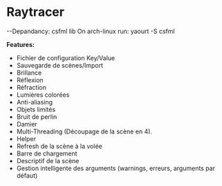# Raytracer

--Depandancy:
csfml lib
On arch-linux run:
    yaourt -S csfml

__Features:__

- Fichier de configuration Key/Value
- Sauvegarde de scènes/Import
- Brillance
- Réflexion
- Réfraction
- Lumières colorées
- Anti-aliasing
- Objets limités
- Bruit de perlin
- Damier
- Multi-Threading (Découpage de la scène en 4).
- Helper
- Refresh de la scène à la volée
- Barre de chargement
- Descriptif de la scène
- Gestion intelligente des arguments (warnings, erreurs, arguments par défaut)

